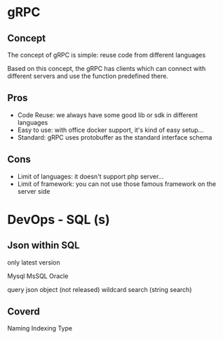 # gRPC


## Concept

The concept of gRPC is simple: reuse code from different languages

Based on this concept, the gRPC has clients which can connect with different servers and use the function predefined there.

## Pros

- Code Reuse: we always have some good lib or sdk in different languages
- Easy to use: with office docker support, it's kind of easy setup...
- Standard: gRPC uses protobuffer as the standard interface schema

## Cons

- Limit of languages: it doesn't support php server...
- Limit of framework: you can not use those famous framework on the server side



# DevOps - SQL (s)

## Json within SQL

only latest version

Mysql
MsSQL
Oracle 

query json object (not released)
wildcard search (string search)

## Coverd 

Naming
Indexing 
Type
